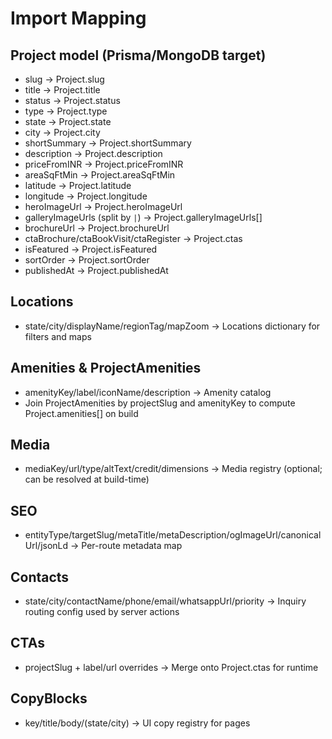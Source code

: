 # Import Mapping

## Project model (Prisma/MongoDB target)
- slug → Project.slug
- title → Project.title
- status → Project.status
- type → Project.type
- state → Project.state
- city → Project.city
- shortSummary → Project.shortSummary
- description → Project.description
- priceFromINR → Project.priceFromINR
- areaSqFtMin → Project.areaSqFtMin
- latitude → Project.latitude
- longitude → Project.longitude
- heroImageUrl → Project.heroImageUrl
- galleryImageUrls (split by `|`) → Project.galleryImageUrls[]
- brochureUrl → Project.brochureUrl
- ctaBrochure/ctaBookVisit/ctaRegister → Project.ctas
- isFeatured → Project.isFeatured
- sortOrder → Project.sortOrder
- publishedAt → Project.publishedAt

## Locations
- state/city/displayName/regionTag/mapZoom → Locations dictionary for filters and maps

## Amenities & ProjectAmenities
- amenityKey/label/iconName/description → Amenity catalog
- Join ProjectAmenities by projectSlug and amenityKey to compute Project.amenities[] on build

## Media
- mediaKey/url/type/altText/credit/dimensions → Media registry (optional; can be resolved at build-time)

## SEO
- entityType/targetSlug/metaTitle/metaDescription/ogImageUrl/canonicalUrl/jsonLd → Per-route metadata map

## Contacts
- state/city/contactName/phone/email/whatsappUrl/priority → Inquiry routing config used by server actions

## CTAs
- projectSlug + label/url overrides → Merge onto Project.ctas for runtime

## CopyBlocks
- key/title/body/(state/city) → UI copy registry for pages
